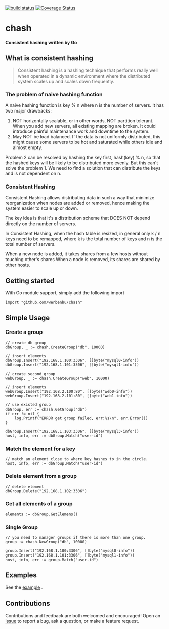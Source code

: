 
<p align="center">

[![build status](https://github.com/werbenhu/chash/workflows/Go/badge.svg)](https://github.com/werbenhu/chash/actions)
[![Coverage Status](https://coveralls.io/repos/github/werbenhu/chash/badge.svg?branch=main)](https://coveralls.io/github/werbenhu/chash?branch=main)

</p>


# chash
**Consistent hashing written by Go**

## What is consistent hashing

> Consistent hashing is a hashing technique that performs really well when operated in a dynamic environment where the distributed system scales up and scales down frequently. 

### The problem of naive hashing function

A naive hashing function is key % n where n is the number of servers.
It has two major drawbacks:
1. NOT horizontally scalable, or in other words, NOT partition tolerant. When you add new servers, all existing mapping are broken. It could introduce painful maintenance work and downtime to the system.
2. May NOT be load balanced. If the data is not uniformly distributed, this might cause some servers to be hot and saturated while others idle and almost empty.

Problem 2 can be resolved by hashing the key first, hash(key) % n, so that the hashed keys will be likely to be distributed more evenly. But this can't solve the problem 1. We need to find a solution that can distribute the keys and is not dependent on n.

### Consistent Hashing
Consistent Hashing allows distributing data in such a way that minimize reorganization when nodes are added or removed, hence making the system easier to scale up or down.

The key idea is that it's a distribution scheme that DOES NOT depend directly on the number of servers.

In Consistent Hashing, when the hash table is resized, in general only k / n keys need to be remapped, where k is the total number of keys and n is the total number of servers.

When a new node is added, it takes shares from a few hosts without touching other's shares
When a node is removed, its shares are shared by other hosts.

## Getting started

With Go module support, simply add the following import

`import "github.com/werbenhu/chash"`


## Simple Usage

### Create a group
```
// create db group 
dbGroup, _ := chash.CreateGroup("db", 10000)

// insert elements
dbGroup.Insert("192.168.1.100:3306", []byte("mysql0-info"))
dbGroup.Insert("192.168.1.101:3306", []byte("mysql1-info"))

// create second group
webGroup, _ := chash.CreateGroup("web", 10000)

// insert elements
webGroup.Insert("192.168.2.100:80", []byte("web0-info"))
webGroup.Insert("192.168.2.101:80", []byte("web1-info"))
```

```
// use existed group
dbGroup, err := chash.GetGroup("db")
if err != nil {
    log.Printf("ERROR get group failed, err:%s\n", err.Error())
}

dbGroup.Insert("192.168.1.103:3306", []byte("mysql3-info"))
host, info, err := dbGroup.Match("user-id")
```

### Match the element for a key
```
// match an element close to where key hashes to in the circle.
host, info, err := dbGroup.Match("user-id")
```

### Delete element from a group
```
// delete element
dbGroup.Delete("192.168.1.102:3306")
```

### Get all elements of a group
```
elements := dbGroup.GetElemens()
```

### Single Group
```
// you need to manager groups if there is more than one group.
group := chash.NewGroup("db", 10000)

group.Insert("192.168.1.100:3306", []byte("mysql0-info"))
group.Insert("192.168.1.101:3306", []byte("mysql1-info"))
host, info, err := group.Match("user-id")
```

## Examples
See the [example](example/main.go) .

## Contributions
Contributions and feedback are both welcomed and encouraged! Open an [issue](https://github.com/werbenhu/chash/issues) to report a bug, ask a question, or make a feature request.
